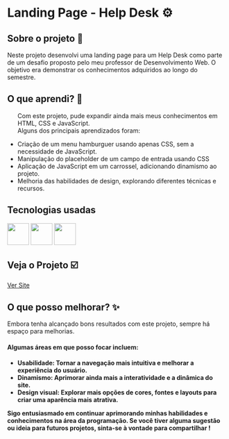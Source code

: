 # Landing Page - Help Desk ⚙️
## Sobre o projeto 📒
 
<p>Neste projeto desenvolvi uma landing page para um Help Desk como parte de um desafio proposto pelo meu professor de Desenvolvimento Web. O objetivo era demonstrar os conhecimentos adquiridos ao longo do semestre. </p>
  <h2>O que aprendi? 🌱</h2> 
 <ul>
  <p>  Com este projeto, pude expandir ainda mais meus conhecimentos em HTML, CSS e JavaScript. <br> Alguns dos principais aprendizados foram:</p>
  
<li>Criação de um menu hamburguer usando apenas CSS, sem a necessidade de JavaScript.</li>
<li>Manipulação do placeholder de um campo de entrada usando CSS</li>
<li>Aplicação de JavaScript em um carrossel, adicionando dinamismo ao projeto.</li>
<li>Melhoria das habilidades de design, explorando diferentes técnicas e recursos.</li>

 </ul>
  
## Tecnologias usadas
<div>
  <img height="50" width="50" src="https://cdn.jsdelivr.net/gh/devicons/devicon/icons/html5/html5-original.svg" />  
  <img height="50" width="50" src="https://cdn.jsdelivr.net/gh/devicons/devicon/icons/css3/css3-original.svg" />
  <img height="50" width="50" src="https://cdn.jsdelivr.net/gh/devicons/devicon/icons/javascript/javascript-original.svg" /> 
</div>

<h2>Veja o Projeto ☑️ </h2>
<a href="https://xmurilo.github.io/helpDesk-Landing-Page/" target="_blank">Ver Site</a>

<h2>O que posso melhorar? ✨</h2>

 <p>Embora tenha alcançado bons resultados com este projeto, sempre há espaço para melhorias.</p>

<h4>Algumas áreas em que posso focar incluem:<h4>

<ul>
  <li>Usabilidade: Tornar a navegação mais intuitiva e melhorar a experiência do usuário.
  </li>
  <li>Dinamismo: Aprimorar ainda mais a interatividade e a dinâmica do site.
  </li>
  <li>Design visual: Explorar mais opções de cores, fontes e layouts para criar uma aparência mais atrativa.
</li>
</ul>

<p>Sigo entusiasmado em continuar aprimorando minhas habilidades e conhecimentos na área da programação. Se você tiver alguma sugestão ou ideia para futuros projetos, sinta-se à vontade para compartilhar !</p>


